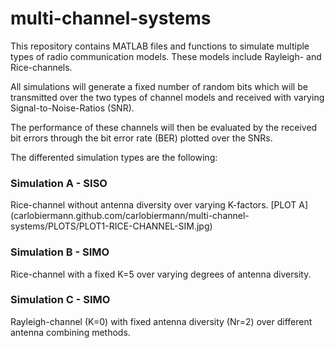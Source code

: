 # multi-channel-systems

This repository contains MATLAB files and functions to simulate multiple types 
of radio communication models. These models include Rayleigh- and Rice-channels. 

All simulations will generate a fixed number of random bits which will be transmitted 
over the two types of channel models and received with varying Signal-to-Noise-Ratios (SNR). 

The performance of these channels will then be evaluated by the received bit errors through the 
bit error rate (BER) plotted over the SNRs.

The differented simulation types are the following: 

### Simulation A - SISO

Rice-channel without antenna diversity over varying K-factors. 
[PLOT A] (carlobiermann.github.com/carlobiermann/multi-channel-systems/PLOTS/PLOT1-RICE-CHANNEL-SIM.jpg)

### Simulation B - SIMO

Rice-channel with a fixed K=5 over varying degrees of antenna diversity.
 

### Simulation C - SIMO

Rayleigh-channel (K=0) with fixed antenna diversity (Nr=2) over different antenna combining methods.
